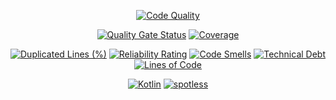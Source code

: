 <div align="center">

[![Code Quality](https://github.com/RealmKit/game/actions/workflows/code_quality_qodana.yml/badge.svg)](https://github.com/RealmKit/game/actions/workflows/code_quality_qodana.yml)

[![Quality Gate Status](https://sonarcloud.io/api/project_badges/measure?project=RealmKit_game&metric=alert_status&token=f29095e9f4032a6972b42bcfedc2ed46d4715715)](https://sonarcloud.io/summary/new_code?id=RealmKit_game)
[![Coverage](https://sonarcloud.io/api/project_badges/measure?project=RealmKit_game&metric=coverage&token=f29095e9f4032a6972b42bcfedc2ed46d4715715)](https://sonarcloud.io/summary/new_code?id=RealmKit_game)

[![Duplicated Lines (%)](https://sonarcloud.io/api/project_badges/measure?project=RealmKit_game&metric=duplicated_lines_density&token=f29095e9f4032a6972b42bcfedc2ed46d4715715)](https://sonarcloud.io/summary/new_code?id=RealmKit_game)
[![Reliability Rating](https://sonarcloud.io/api/project_badges/measure?project=RealmKit_game&metric=reliability_rating&token=f29095e9f4032a6972b42bcfedc2ed46d4715715)](https://sonarcloud.io/summary/new_code?id=RealmKit_game)
[![Code Smells](https://sonarcloud.io/api/project_badges/measure?project=RealmKit_game&metric=code_smells&token=f29095e9f4032a6972b42bcfedc2ed46d4715715)](https://sonarcloud.io/summary/new_code?id=RealmKit_game)
[![Technical Debt](https://sonarcloud.io/api/project_badges/measure?project=RealmKit_game&metric=sqale_index&token=f29095e9f4032a6972b42bcfedc2ed46d4715715)](https://sonarcloud.io/summary/new_code?id=RealmKit_game)
[![Lines of Code](https://sonarcloud.io/api/project_badges/measure?project=RealmKit_game&metric=ncloc&token=f29095e9f4032a6972b42bcfedc2ed46d4715715)](https://sonarcloud.io/summary/new_code?id=RealmKit_game)

[![Kotlin](https://img.shields.io/badge/Kotlin-%E2%9D%A4-FF4081)](https://kotlinlang.org/)
[![spotless](https://img.shields.io/badge/Spotless-%E2%9D%A4-FF4081)](https://github.com/diffplug/spotless)

</div>
